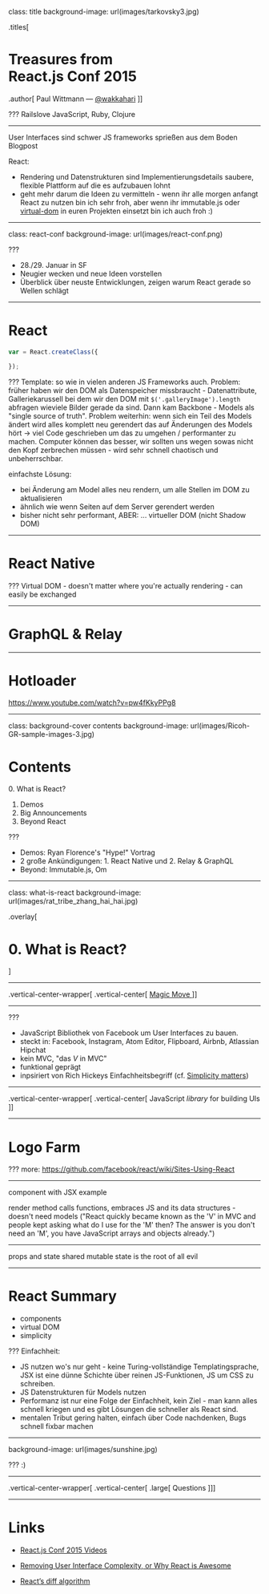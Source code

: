 class: title
background-image: url(images/tarkovsky3.jpg)

.titles[
# Treasures from<br>React.js Conf 2015

.author[
  Paul Wittmann &mdash; [@wakkahari](https://twitter.com/wakkahari)
]]

???
Railslove
JavaScript, Ruby, Clojure

---

User Interfaces sind schwer
JS frameworks sprießen aus dem Boden Blogpost

React:
- Rendering und Datenstrukturen sind Implementierungsdetails
  saubere, flexible Plattform auf die es aufzubauen lohnt
- geht mehr darum die Ideen zu vermitteln - wenn ihr alle morgen anfangt React zu nutzen bin ich sehr froh, aber wenn ihr immutable.js oder [virtual-dom](https://github.com/Matt-Esch/virtual-dom) in euren Projekten einsetzt bin ich auch froh :)

---

class: react-conf
background-image: url(images/react-conf.png)

???
+ 28./29. Januar in SF
+ Neugier wecken und neue Ideen vorstellen
+ Überblick über neuste Entwicklungen, zeigen warum React gerade so Wellen schlägt

---

# React

```javascript
var = React.createClass({

});

```

???
Template: so wie in vielen anderen JS Frameworks auch.
Problem: früher haben wir den DOM als Datenspeicher missbraucht - Datenattribute, Galleriekarussell bei dem wir den DOM mit `$('.galleryImage').length` abfragen wieviele Bilder gerade da sind.
Dann kam Backbone - Models als "single source of truth".
Problem weiterhin: wenn sich ein Teil des Models ändert wird alles komplett neu gerendert das auf Änderungen des Models hört
-> viel Code geschrieben um das zu umgehen / performanter zu machen.
Computer können das besser, wir sollten uns wegen sowas nicht den Kopf zerbrechen müssen - wird sehr schnell chaotisch und unbeherrschbar.

einfachste Lösung:
- bei Änderung am Model alles neu rendern, um alle Stellen im DOM zu aktualisieren
- ähnlich wie wenn Seiten auf dem Server gerendert werden
- bisher nicht sehr performant, ABER:
... virtueller DOM (nicht Shadow DOM)

---

# React Native

???
Virtual DOM - doesn't matter where you're actually rendering - can easily be exchanged

---

# GraphQL & Relay

---

# Hotloader
https://www.youtube.com/watch?v=pw4fKkyPPg8

---

class: background-cover contents
background-image: url(images/Ricoh-GR-sample-images-3.jpg)

# Contents
0\. What is React?  
1. Demos  
2. Big Announcements  
3. Beyond React  

???

+ Demos: Ryan Florence's "Hype!" Vortrag
+ 2 große Ankündigungen: 1. React Native und 2. Relay & GraphQL
+ Beyond: Immutable.js, Om

---

class: what-is-react
background-image: url(images/rat_tribe_zhang_hai_hai.jpg)

.overlay[
# 0. What is React?
]

---

.vertical-center-wrapper[
.vertical-center[
<a href="http://localhost:8080/02-1-magic-move" target="_blank">
  Magic Move
</a>
]]

---

???
+ JavaScript Bibliothek von Facebook um User Interfaces zu bauen.
+ steckt in: Facebook, Instagram, Atom Editor, Flipboard, Airbnb, Atlassian Hipchat
+ kein MVC, "das _V_ in MVC"
+ funktional geprägt
+ inpsiriert von Rich Hickeys Einfachheitsbegriff (cf. [Simplicity matters](https://www.youtube.com/watch?v=rI8tNMsozo0))

---

.vertical-center-wrapper[
  .vertical-center[
    JavaScript _library_ for building UIs
]]

---

# Logo Farm

???
more: https://github.com/facebook/react/wiki/Sites-Using-React

---

component with JSX example

render method calls functions, embraces JS and its data structures - doesn't need models ("React quickly became known as the 'V' in MVC and people kept asking what do I use for the 'M' then? The answer is you don't need an 'M', you have JavaScript arrays and objects already.")

---

props and state
shared mutable state is the root of all evil

---

# React Summary

+ components
+ virtual DOM
+ simplicity

???
Einfachheit:
+ JS nutzen wo's nur geht - keine Turing-vollständige Templatingsprache, JSX ist eine dünne Schichte über reinen JS-Funktionen, JS um CSS zu schreiben.
+ JS Datenstrukturen für Models nutzen
+ Performanz ist nur eine Folge der Einfachheit, kein Ziel - man kann alles schnell kriegen und es gibt Lösungen die schneller als React sind.
+ mentalen Tribut gering halten, einfach über Code nachdenken, Bugs schnell fixbar machen

---

background-image: url(images/sunshine.jpg)

???
:)

---

.vertical-center-wrapper[
.vertical-center[
.large[
Questions
]]]

---

# Links

+ [React.js Conf 2015 Videos](https://www.youtube.com/playlist?list=PLb0IAmt7-GS1cbw4qonlQztYV1TAW0sCr)
+ [Removing User Interface Complexity, or Why React is Awesome](http://jlongster.com/Removing-User-Interface-Complexity,-or-Why-React-is-Awesome)

+ [React’s diff algorithm](http://calendar.perfplanet.com/2013/diff)

